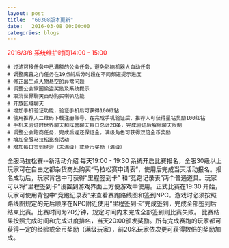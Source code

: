 ```yaml
---
layout: post
title:  "60308版本更新"
date:   2016-03-08 00:00:00
categories: blogs
---
```



<div class="post-content">
<p>
	<font color="red">2016/3/8 系统维护时间14:00 - 15:00</font>

	# 过滤可接任务中已满额的公会任务，避免影响机器人自动任务
	# 调整魔兽之门任务在19点前后分时段在不同频道提示进度
	# 修正出生点人物悬空的异常问题
	# 调整公会家园偷盗奖励及系统提示
	# 取消世界聊天自动购买喇叭功能
	# 开放区域聊天
	# 增加手机验证功能，验证手机后可获得100红钻
	# 使用推荐人二维码下载注册账号，在完成手机验证后，推荐人可获得星钻奖励100红钻
	# 手机未验证时世界聊天和阵营聊天每日总计20条，完成验证后解除聊天限制
	# 调整公会跑商任务，完成后返还保证金，满级角色可获得双倍金币奖励
	# 增加全服马拉松比赛活动
	# 增加每日签到经验（未满级）或金币奖励（满级）
</p>
<!--more-->
<p>
	全服马拉松赛--新活动介绍
	每天19:00 - 19:30 系统开启比赛报名，全服30级以上玩家可在自由之都杂货商处购买“马拉松赛申请表”，使用后完成当天活动报名。报名成功后，玩家背包中可获得“里程签到卡” 和“竞跑记录表”两个普通道具。玩家可以将“里程签到卡”设置到游戏界面上方便游戏中使用。正式比赛在19:30 开始，玩家可使用背包中“竞跑记录表”来查看赛跑路线图和签到NPC。游戏时必须按照路线图规定的先后顺序在NPC附近使用“里程签到卡”完成签到，完成全部签到后结束比赛。比赛时间为20分钟，规定时间内未完成全部签到则比赛失败。
	比赛结果按照完成时间和完成进度排名，当天20:00颁发奖励。所有完成赛跑的玩家都可获得一定的经验或金币奖励（满级玩家），前20名玩家依次更可获得数倍的奖励加成。
	
</p>

</div>